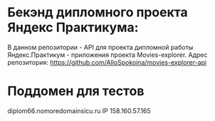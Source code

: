 # Бекэнд дипломного проекта Яндекс Практикума:
В данном репозитории - API для проекта дипломной работы  Яндекс.Практикум - приложения проекта Movies-explorer.
Адрес репозитория: https://github.com/AlloSpokoina/movies-explorer-api
# Поддомен для тестов
diplom66.nomoredomainsicu.ru
IP 158.160.57.165

